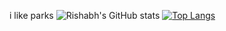 i like parks
![Rishabh's GitHub stats](https://github-readme-stats.vercel.app/api?username=sudo-Mystic&show_icons=true&theme=codeSTACKr&include_all_commits=true)
[![Top Langs](https://github-readme-stats.vercel.app/api/top-langs/?username=sudo-Mystic&layout=compact&theme=codeSTACKr)](https://github.com/sudo-Mystic/github-readme-stats)

<!--
**sudo-Mystic/sudo-Mystic** is a ✨ _special_ ✨ repository because its `README.md` (this file) appears on your GitHub profile.

Here are some ideas to get you started:

- 🔭 I’m currently working on ...
- 🌱 I’m currently learning ...
- 👯 I’m looking to collaborate on ...
- 🤔 I’m looking for help with ...
- 💬 Ask me about ...
- 📫 How to reach me: ...
- 😄 Pronouns: ...
- ⚡ Fun fact: ...
-->
